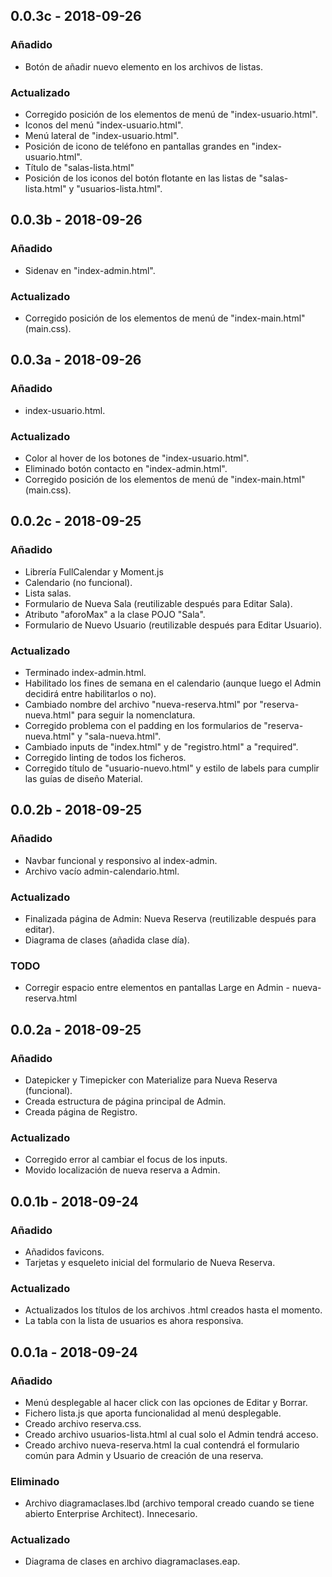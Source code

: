## 0.0.3c - 2018-09-26
### Añadido
- Botón de añadir nuevo elemento en los archivos de listas.

### Actualizado
- Corregido posición de los elementos de menú de "index-usuario.html".
- Iconos del menú "index-usuario.html".
- Menú lateral de "index-usuario.html".
- Posición de icono de teléfono en pantallas grandes en "index-usuario.html".
- Título de "salas-lista.html"
- Posición de los iconos del botón flotante en las listas de "salas-lista.html" y "usuarios-lista.html".

## 0.0.3b - 2018-09-26
### Añadido
- Sidenav en "index-admin.html".

### Actualizado
- Corregido posición de los elementos de menú de "index-main.html" (main.css).

## 0.0.3a - 2018-09-26
### Añadido
- index-usuario.html.

### Actualizado
- Color al hover de los botones de "index-usuario.html".
- Eliminado botón contacto en "index-admin.html".
- Corregido posición de los elementos de menú de "index-main.html" (main.css).

## 0.0.2c - 2018-09-25
### Añadido
- Librería FullCalendar y Moment.js
- Calendario (no funcional).
- Lista salas.
- Formulario de Nueva Sala (reutilizable después para Editar Sala).
- Atributo "aforoMax" a la clase POJO "Sala".
- Formulario de Nuevo Usuario (reutilizable después para Editar Usuario).

### Actualizado
- Terminado index-admin.html.
- Habilitado los fines de semana en el calendario (aunque luego el Admin decidirá entre habilitarlos o no).
- Cambiado nombre del archivo "nueva-reserva.html" por "reserva-nueva.html" para seguir la nomenclatura.
- Corregido problema con el padding en los formularios de "reserva-nueva.html" y "sala-nueva.html".
- Cambiado inputs de "index.html" y de "registro.html" a "required".
- Corregido linting de todos los ficheros.
- Corregido título de "usuario-nuevo.html" y estilo de labels para cumplir las guías de diseño Material.


## 0.0.2b - 2018-09-25
### Añadido
- Navbar funcional y responsivo al index-admin.
- Archivo vacío admin-calendario.html.

### Actualizado
- Finalizada página de Admin: Nueva Reserva (reutilizable después para editar).
- Diagrama de clases (añadida clase día).

### TODO
- Corregir espacio entre elementos en pantallas Large en Admin - nueva-reserva.html

## 0.0.2a - 2018-09-25
### Añadido
- Datepicker y Timepicker con Materialize para Nueva Reserva (funcional).
- Creada estructura de página principal de Admin.
- Creada página de Registro.

### Actualizado
- Corregido error al cambiar el focus de los inputs.
- Movido localización de nueva reserva a Admin.

## 0.0.1b - 2018-09-24
### Añadido
- Añadidos favicons.
- Tarjetas y esqueleto inicial del formulario de Nueva Reserva.

### Actualizado
- Actualizados los títulos de los archivos .html creados hasta el momento.
- La tabla con la lista de usuarios es ahora responsiva.

## 0.0.1a - 2018-09-24
### Añadido
- Menú desplegable al hacer click con las opciones de Editar y Borrar.
- Fichero lista.js que aporta funcionalidad al menú desplegable.
- Creado archivo reserva.css.
- Creado archivo usuarios-lista.html al cual solo el Admin tendrá acceso.
- Creado archivo nueva-reserva.html la cual contendrá el formulario común para Admin y Usuario de creación de una reserva.

### Eliminado
- Archivo diagramaclases.lbd (archivo temporal creado cuando se tiene abierto Enterprise Architect). Innecesario.

### Actualizado
- Diagrama de clases en archivo diagramaclases.eap.